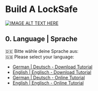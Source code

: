 # Build A LockSafe

[![IMAGE ALT TEXT HERE](https://img.youtube.com/vi/qO5272fCVCc/0.jpg)](https://www.youtube.com/watch?v=qO5272fCVCc)

## 0. Language | Sprache
🇩🇪 Bitte wähle deine Sprache aus:<br>
🇬🇧 Please select your language:<br>
- [German | Deutsch - Download Tutorial](https://github.com/ModeratorPS/build-locksafe/raw/main/german.docx)
- [English | Englisch - Download Tutorial](https://github.com/ModeratorPS/build-locksafe/raw/main/english.docx)
- [German | Deutsch - Online Tutorial](deutsch.md)
- [English | Englisch - Online Tutorial](english.md)
